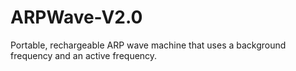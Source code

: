 # ARPWave-V2.0
Portable, rechargeable ARP wave machine that uses a background frequency and an active frequency. 
